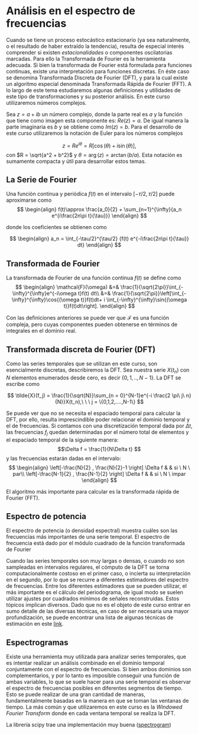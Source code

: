 # Análisis en el espectro de frecuencias

Cuando se tiene un proceso estocástico estacionario (ya sea naturalmente, o el resultado de haber extraído la tendencia), resulta de especial interés comprender si existen _estacionalidades_ o componentes oscilatorias marcadas. Para ello la Transformada de Fourier es la herramienta adecuada. Si bien la transformada de Fourier está formulada para funciones continuas, existe una interpretación para funciones discretas. En éste caso se denomina Transformada Discreta de Fourier (DFT), y para la cual existe un algoritmo especial denominada Transformada Rápida de Fourier (FFT). A lo largo de este tema estudiaremos algunas definiciones y utilidades de este tipo de transformaciones y su posterior análisis. En este curso utilizaremos números complejos.  

Sea $z = a + ib$ un número complejo, donde la parte real es $a$ y la función que tiene como imagen esta componente es: $Re(z)=a$. De igual manera la parte imaginaria es $b$ y se obtiene como $Im(z)=b$. Para el desarrollo de este curso utilizaremos la notación de Euler para los números complejos

$$
z = Re^{i\theta} = R [\cos{(\theta)}+i\sin{(\theta)}],
$$
con $R = \sqrt{a^2 + b^2}$ y $\theta = \arg{(z)} = \arctan(b/a)$. Esta notación es sumamente compacta y útil para desarrollar estos temas.


## La Serie de Fourier

Una función continua y periódica $f(t)$ en el intervalo $[-\tau/2,\tau/2]$ puede aproximarse como 
$$
\begin{align}
f(t)\approx \frac{a_0}{2} + \sum_{n=1}^{\infty}{a_n e^{i\frac{2n\pi t}{\tau}}}
\end{align}
$$

donde los coeficientes se obtienen como 

$$
\begin{align}
a_n = \int_{-\tau/2}^{\tau/2} {f(t) e^{-i\frac{2n\pi t}{\tau}} dt}
\end{align}
$$

## Transformada de Fourier
La transformada de Fourier de una función continua $f(t)$ se define como
$$
\begin{align}
\mathcal{F}(\omega) &=& \frac{1}{\sqrt{2\pi}}\int_{-\infty}^{\infty}e^{-i\omega t}f(t) dt\\
&=& \frac{1}{\sqrt{2\pi}}\left[\int_{-\infty}^{\infty}\cos{(\omega t)}f(t)dt+ i \int_{-\infty}^{\infty}\sin{(\omega t)}f(t)dt\right].
\end{align}
$$

Con las definiciones anteriores se puede ver que $\mathcal{F}$ es una función compleja, pero cuyas componentes pueden obtenerse en términos de integrales en el dominio real.

## Transformada discreta de Fourier (DFT)

Como las series temporales que se utilizan en este curso, son esencialmente discretas, describiremos la DFT. Sea nuestra serie $X(t_n)$ con $N$ elementos enumerados desde cero, es decir $\{0,1,..,N-1\}$. La DFT se escribe como

$$
\tilde{X}(f_j) = \frac{1}{\sqrt{N}}\sum_{n = 0}^{N-1}e^{-i \frac{2 \pi\ j\ n}{N}}X(t_n),\ \ \ j = \{0,1,2,....,N-1\}
$$

Se puede ver que no se necesita el espaciado temporal para calcular la DFT, por ello, resulta imprescindible poder relacionar el dominio temporal y el de frecuencias.
Si contamos con una discretización temporal dada por $\Delta t$, las frecuencias $f_j$ quedan determinadas por el número total de elementos y el espaciado temporal de la siguiente manera:  
$$\Delta f = \frac{1}{N\Delta t} $$
y las frecuencias estarán dadas en el intervalo: 
$$
\begin{align}
\left[-\frac{N}{2} , \frac{N}{2}-1 \right] \Delta f &   & si \ N \ par\\
\left[-\frac{N-1}{2} , \frac{N-1}{2} \right] \Delta f & & si \ N \ impar
\end{align}
$$


El algoritmo más importante para calcular es la transformada rápida de Fourier (FFT).

## Espectro de potencia

El espectro de potencia (o densidad espectral) muestra cuáles son las frecuencias más importantes de una serie temporal. El espectro de frecuencia está dado por el módulo cuadrado de la función transformada de Fourier

Cuando las series temporales son muy largas o densas, o cuando no son sampleadas en intervalos regulares, el cómputo de la DFT se torna computacionalmente costoso en el primer caso, o incierta su interpretación en el segundo, por lo que se recurre a diferentes estimadores del espectro de frecuencias. Entre los diferentes estimadores que se pueden utilizar, el más importante es el cálculo del periodograma, de igual modo se suelen utilizar ajustes por cuadrados mínimos de señales reconstruidas. Estos tópicos implican diversos. Dado que no es el objeto de este curso entrar en sumo detalle de las diversas técnicas, en caso de ser necesaria una mayor profundización, se puede encontrar una lista de algunas técnicas de estimación en este [link](https://en.wikipedia.org/wiki/Spectral_density_estimation#Periodogram).

## Espectrogramas

Existe una herramienta muy utilizada para analizar series temporales, que es intentar realizar un análisis combinado en el dominio temporal conjuntamente con el espectro de frecuencias. Si bien ambos dominios son complementarios, y por lo tanto es imposible conseguir una función de ambas variables, lo que se suele hacer para una serie temporal es observar el espectro de frecuencias posibles en diferentes segmentos de tiempo. Esto se puede realizar de una gran cantidad de maneras, fundamentalmente basadas en la manera en que se toman las ventanas de tiempo.
La más común y que utilizaremos en este curso es la _Windowed Fourier Transform_ donde en cada ventana temporal se realiza la DFT.


La librería scipy trae una implementación muy buena ([spectrogram](https://docs.scipy.org/doc/scipy/reference/generated/scipy.signal.spectrogram.html))